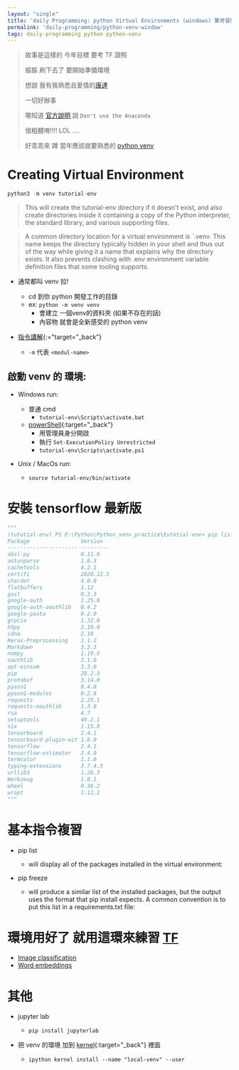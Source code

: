 ```yaml
---
layout: "single"
title: 'daily Programming: python Virtual Environments (windows) 驚奇冒險旅程!'
permalink: 'daily-programming/python-venv-window'
tags: daily-programming python python-venv
---
```


> 故事是這樣的 今年目標 要考 TF 證照
>
> 摳摳 刷下去了 要開始準備環境
>
> 想說 我有我熟悉且愛情的[康達](https://www.anaconda.com/)
>
> 一切好辦事
>
> 哪知道 [官方說明](https://www.tensorflow.org/extras/cert/Setting_Up_TF_Developer_Certificate_Exam.pdf) 說 `Don't use the Anaconda` 
>
> 很粗體唷!!!! LOL ....
>
> 好乖乖來 蹲 當年應該就要熟悉的 [python venv](https://docs.python.org/3/tutorial/venv.html)


# Creating Virtual Environment

~~~python
python3 -m venv tutorial-env
~~~

> This will create the tutorial-env directory if it doesn’t exist, and also create directories inside it containing a copy of the Python interpreter, the standard library, and various supporting files.

> A common directory location for a virtual environment is `.venv. This name keeps the directory typically hidden in your shell and thus out of the way while giving it a name that explains why the directory exists. It also prevents clashing with .env environment variable definition files that some tooling supports.

- 通常都叫 venv 拉!
   - cd 到你 python 開發工作的目錄
   - ex: `python -m venv venv`
       - 會建立 一個venv的資料夾 (如果不存在的話)
       - 內容物 就會是全新感受的 python venv


- [指令講解](https://docs.python.org/3/using/cmdline.html){:="target="_back"}
   - `-m` 代表 `<modul-name>`


## 啟動 venv 的 環境:

   - Windows run:
      - 普通 cmd
         - `tutorial-env\Scripts\activate.bat`
      - [powerShell](https://stackoverflow.com/questions/1365081/virtualenv-in-powershell){:target="_back"}
         - 用管理員身分開啟
         - 執行 `Set-ExecutionPolicy Unrestricted`
         - `tutorial-env\Scripts\activate.ps1`

   - Unix / MacOs run:
      - `source tutorial-env/bin/activate`


# 安裝 tensorflow 最新版

~~~python
"""
(tutotial-env) PS E:\Python\Python_venv_practice\tutotial-env> pip list
Package                Version
---------------------- ---------
absl-py                0.11.0
astunparse             1.6.3
cachetools             4.2.1
certifi                2020.12.5
chardet                4.0.0
flatbuffers            1.12
gast                   0.3.3
google-auth            1.25.0
google-auth-oauthlib   0.4.2
google-pasta           0.2.0
grpcio                 1.32.0
h5py                   2.10.0
idna                   2.10
Keras-Preprocessing    1.1.2
Markdown               3.3.3
numpy                  1.19.5
oauthlib               3.1.0
opt-einsum             3.3.0
pip                    20.2.3
protobuf               3.14.0
pyasn1                 0.4.8
pyasn1-modules         0.2.8
requests               2.25.1
requests-oauthlib      1.3.0
rsa                    4.7
setuptools             49.2.1
six                    1.15.0
tensorboard            2.4.1
tensorboard-plugin-wit 1.8.0
tensorflow             2.4.1
tensorflow-estimator   2.4.0
termcolor              1.1.0
typing-extensions      3.7.4.3
urllib3                1.26.3
Werkzeug               1.0.1
wheel                  0.36.2
wrapt                  1.12.1
"""
~~~

# 基本指令複習

- pip list

   -  will display all of the packages installed in the virtual environment:

- pip freeze

   - will produce a similar list of the installed packages, but the output uses the format that pip install expects. A common convention is to put this list in a requirements.txt file:


# 環境用好了 就用這環來練習 [TF](https://www.tensorflow.org/tutorials)

- [Image classification](https://www.tensorflow.org/tutorials/images/classification)
- [Word embeddings](https://www.tensorflow.org/tutorials/text/word_embeddings)

# 其他

- jupyter lab
    - `pip install jupyterlab`

- 把 venv 的環境 加到 [kernel](https://queirozf.com/entries/jupyter-kernels-how-to-add-change-remove){:target="_back"} 裡面

   - `ipython kernel install --name "local-venv" --user`